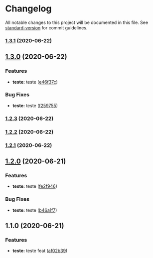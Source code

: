 # Changelog

All notable changes to this project will be documented in this file. See [standard-version](https://github.com/conventional-changelog/standard-version) for commit guidelines.

### [1.3.1](https://github.com/AllanKT/teste/compare/v1.3.0...v1.3.1) (2020-06-22)

## [1.3.0](https://github.com/AllanKT/teste/compare/v1.2.3...v1.3.0) (2020-06-22)


### Features

* **teste:** teste ([e46f37c](https://github.com/AllanKT/teste/commit/e46f37c21f98b83ca6cbb017fffe1a98e78906e8))


### Bug Fixes

* **teste:** teste ([f259755](https://github.com/AllanKT/teste/commit/f2597557a99c6fe40af1d6db01c392da1fd847aa))

### [1.2.3](https://github.com/AllanKT/teste/compare/v1.2.2...v1.2.3) (2020-06-22)

### [1.2.2](https://github.com/AllanKT/teste/compare/v1.2.1...v1.2.2) (2020-06-22)

### [1.2.1](https://github.com/AllanKT/teste/compare/v1.2.0...v1.2.1) (2020-06-22)

## [1.2.0](https://github.com/AllanKT/teste/compare/v1.1.0...v1.2.0) (2020-06-21)


### Features

* **teste:** teste ([fe2f946](https://github.com/AllanKT/teste/commit/fe2f9467fa6f4bbce5aa4bbf7101a3bcf238021d))


### Bug Fixes

* **teste:** teste ([b46a1f7](https://github.com/AllanKT/teste/commit/b46a1f7ce8e9cc887860b066ae5ed7362541f938))

## 1.1.0 (2020-06-21)


### Features

* **teste:** teste feat ([af02b39](https://github.com/AllanKT/teste/commit/af02b3933f8c09661fdaac99b21163041f12cda4))

